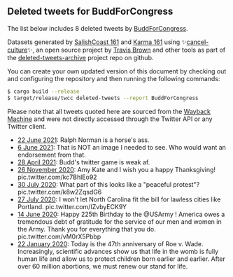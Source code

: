 ## Deleted tweets for BuddForCongress

The list below includes 8 deleted tweets by
[BuddForCongress](https://twitter.com/BuddForCongress).



Datasets generated by [SalishCoast 161](https://twitter.com/SalishCoastA) and [Karma 161](https://twitter.com/KarmaOneSixOne)
using ✨[cancel-culture](https://github.com/travisbrown/cancel-culture)✨, an open source project by [Travis Brown](https://twitter.com/travisbrown) 
and other tools as part of the [deleted-tweets-archive](https://github.com/salcoast/deleted-tweets-archive/) project repo on github.

You can create your own updated version of this document by checking out and configuring the
repository and then running the following commands:

```bash
$ cargo build --release
$ target/release/twcc deleted-tweets --report BuddForCongress
```

Please note that all tweets quoted here are sourced from the
[Wayback Machine](https://web.archive.org) and were not directly accessed through the Twitter API or
any Twitter client.

* [22 June 2021](https://web.archive.org/web/20210623011353/https://twitter.com/BuddForCongress/status/1407474368704397318): Ralph Norman is a horse's ass.
* [ 6 June 2021](https://web.archive.org/web/20210606192459/https://twitter.com/BuddForCongress/status/1401603202026459143): That is NOT an image I needed to see. Who would want an endorsement from that.
* [28 April 2021](https://web.archive.org/web/20210428233116/https://twitter.com/BuddForCongress/status/1387549953300512769): Budd's twitter game is weak af.
* [26 November 2020](https://web.archive.org/web/20201126154054/https://twitter.com/buddforcongress/status/1331985673805557760): Amy Kate and I wish you a happy Thanksgiving! pic.twitter.com/kc7BhlEo92
* [30 July 2020](https://web.archive.org/web/20200730124843/https://twitter.com/buddforcongress/status/1288818640167542785): What part of this looks like a "peaceful protest"? pic.twitter.com/k8w2ZqsdG6
* [27 July 2020](https://web.archive.org/web/20200727211917/https://twitter.com/buddforcongress/status/1287860048706838529): I won't let North Carolina fit the bill for lawless cities like Portland. pic.twitter.com/IZvbyECK9Y
* [14 June 2020](https://web.archive.org/web/20200614162236/https://twitter.com/buddforcongress/status/1272202604257427456): Happy 225th Birthday to the  @USArmy !   America owes a tremendous debt of gratitude for the service of our men and women in the Army.   Thank you for everything that you do. pic.twitter.com/vM0rX5Pbbp
* [22 January 2020](https://web.archive.org/web/20200122224043/https://twitter.com/buddforcongress/status/1220112327648911361): Today is the 47th anniversary of Roe v. Wade.   Increasingly, scientific advances show us that life in the womb is fully human life and allow us to protect children born earlier and earlier.  After over 60 million abortions, we must renew our stand for life.
